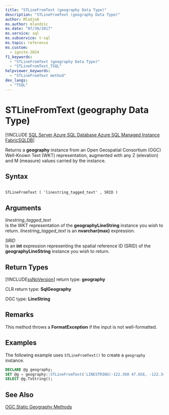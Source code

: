 ```yaml
---
title: "STLineFromText (geography Data Type)"
description: "STLineFromText (geography Data Type)"
author: MladjoA
ms.author: mlandzic
ms.date: "07/30/2017"
ms.service: sql
ms.subservice: t-sql
ms.topic: reference
ms.custom:
  - ignite-2024
f1_keywords:
  - "STLineFromText (geography Data Type)"
  - "STLineFromText_TSQL"
helpviewer_keywords:
  - "STLineFromText method"
dev_langs:
  - "TSQL"
---
```

# STLineFromText (geography Data Type)
[!INCLUDE [SQL Server Azure SQL Database Azure SQL Managed Instance FabricSQLDB](../../includes/applies-to-version/sql-asdb-asdbmi-fabricsqldb.md)]

Returns a **geography** instance from an Open Geospatial Consortium (OGC) Well-Known Text (WKT) representation, augmented with any Z (elevation) and M (measure) values carried by the instance.
  
## Syntax  
  
```  
  
STLineFromText ( 'linestring_tagged_text' , SRID )  
```  
  
## Arguments
 *linestring_tagged_text*  
 Is the WKT representation of the **geographyLineString** instance you wish to return. *linestring_tagged_text* is an **nvarchar(max)** expression.  
  
 *SRID*  
 Is an **int** expression representing the spatial reference ID (SRID) of the **geographyLineString** instance you wish to return.  
  
## Return Types  
 [!INCLUDE[ssNoVersion](../../includes/ssnoversion-md.md)] return type: **geography**  
  
 CLR return type: **SqlGeography**  
  
 OGC type: **LineString**  
  
## Remarks  
 This method throws a **FormatException** if the input is not well-formatted.  
  
## Examples  
 The following example uses `STLineFromText()` to create a `geography` instance.  
  
```sql
DECLARE @g geography;  
SET @g = geography::STLineFromText('LINESTRING(-122.360 47.656, -122.343 47.656 )', 4326);  
SELECT @g.ToString();  
```  
  
## See Also  
 [OGC Static Geography Methods](../../t-sql/spatial-geography/ogc-static-geography-methods.md)  
  
  
